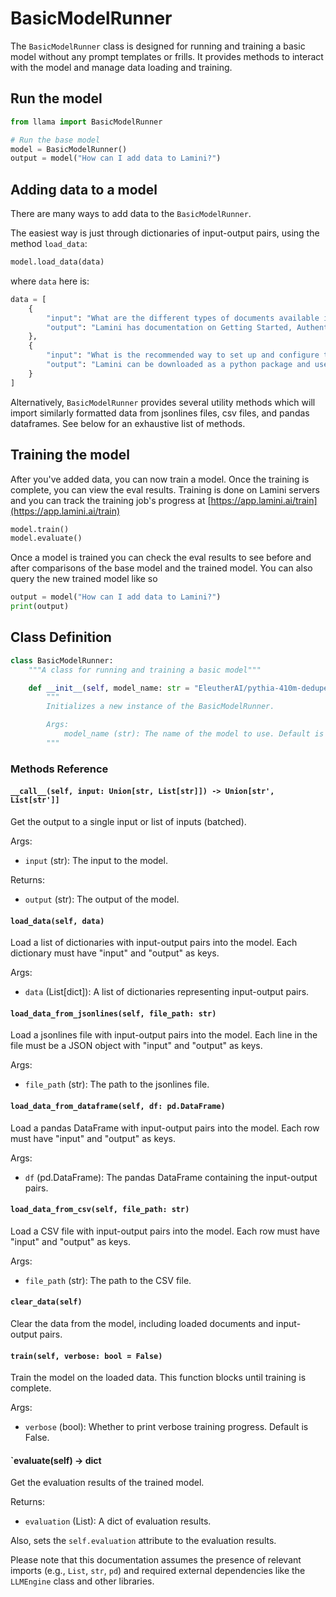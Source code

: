 # BasicModelRunner

The `BasicModelRunner` class is designed for running and training a basic model without any prompt templates or frills. It provides methods to interact with the model and manage data loading and training.

## Run the model

```python
from llama import BasicModelRunner

# Run the base model
model = BasicModelRunner()
output = model("How can I add data to Lamini?")
```

## Adding data to a model

There are many ways to add data to the `BasicModelRunner`.

The easiest way is just through dictionaries of input-output pairs, using the method `load_data`:

```python
model.load_data(data)
```

where `data` here is:
```python
data = [
    {
        "input": "What are the different types of documents available in the repository (e.g., installation guide, API documentation, developer's guide)?", 
        "output": "Lamini has documentation on Getting Started, Authentication, Question Answer Model, Python Library, Batching, Error Handling, Advanced topics, and class documentation on LLM Engine available at https://lamini-ai.github.io/."
    },
    {
        "input": "What is the recommended way to set up and configure the code repository?", 
        "output": "Lamini can be downloaded as a python package and used in any codebase that uses python. Additionally, we provide a language agnostic REST API. We\u2019ve seen users develop and train models in a notebook environment, and then switch over to a REST API to integrate with their production environment."
    }
]
```

Alternatively, `BasicModelRunner` provides several utility methods which will import similarly formatted data from jsonlines files, csv files, and pandas dataframes. See below for an exhaustive list of methods.

## Training the model

After you've added data, you can now train a model. Once the training is complete, you can view the eval results.
Training is done on Lamini servers and you can track the training job's progress at [https://app.lamini.ai/train](https://app.lamini.ai/train)

```python
model.train()
model.evaluate()
```

Once a model is trained you can check the eval results to see before and after comparisons of the base model and the trained model. You can also query the new trained model like so

```python
output = model("How can I add data to Lamini?")
print(output)
```

## Class Definition

```python
class BasicModelRunner:
    """A class for running and training a basic model"""

    def __init__(self, model_name: str = "EleutherAI/pythia-410m-deduped"):
        """
        Initializes a new instance of the BasicModelRunner.

        Args:
            model_name (str): The name of the model to use. Default is "EleutherAI/pythia-410m-deduped".
        """
```

### Methods Reference

#### `__call__(self, input: Union[str, List[str]]) -> Union[str', List[str']]`

Get the output to a single input or list of inputs (batched).

Args:

- `input` (str): The input to the model.

Returns:

- `output` (str): The output of the model.

#### `load_data(self, data)`

Load a list of dictionaries with input-output pairs into the model. Each dictionary must have "input" and "output" as keys.

Args:

- `data` (List[dict]): A list of dictionaries representing input-output pairs.

#### `load_data_from_jsonlines(self, file_path: str)`

Load a jsonlines file with input-output pairs into the model. Each line in the file must be a JSON object with "input" and "output" as keys.

Args:

- `file_path` (str): The path to the jsonlines file.

#### `load_data_from_dataframe(self, df: pd.DataFrame)`

Load a pandas DataFrame with input-output pairs into the model. Each row must have "input" and "output" as keys.

Args:

- `df` (pd.DataFrame): The pandas DataFrame containing the input-output pairs.

#### `load_data_from_csv(self, file_path: str)`

Load a CSV file with input-output pairs into the model. Each row must have "input" and "output" as keys.

Args:

- `file_path` (str): The path to the CSV file.

#### `clear_data(self)`

Clear the data from the model, including loaded documents and input-output pairs.

#### `train(self, verbose: bool = False)`

Train the model on the loaded data. This function blocks until training is complete.

Args:

- `verbose` (bool): Whether to print verbose training progress. Default is False.

#### `evaluate(self) -> dict

Get the evaluation results of the trained model.

Returns:

- `evaluation` (List): A dict of evaluation results.

Also, sets the `self.evaluation` attribute to the evaluation results.

Please note that this documentation assumes the presence of relevant imports (e.g., `List`, `str`, `pd`) and required external dependencies like the `LLMEngine` class and other libraries.
